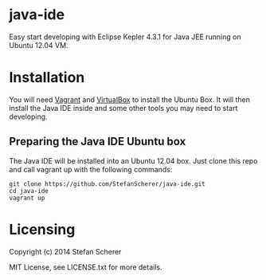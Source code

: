 # java-ide

Easy start developing with Eclipse Kepler 4.3.1 for Java JEE running on Ubuntu 12.04 VM.

# Installation
You will need [Vagrant](http://vagrantup.com) and [VirtualBox](http://virtualbox.org) to install the Ubuntu Box. It will then install the Java IDE inside and some other tools you may need to start developing.

## Preparing the Java IDE Ubuntu box
The Java IDE will be installed into an Ubuntu 12.04 box. Just clone this repo and call vagrant up with the following commands:

    git clone https://github.com/StefanScherer/java-ide.git
    cd java-ide
    vagrant up

# Licensing
Copyright (c) 2014 Stefan Scherer

MIT License, see LICENSE.txt for more details.
